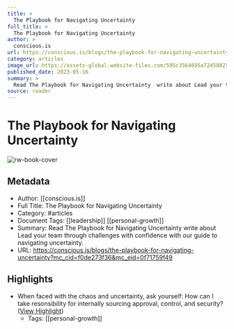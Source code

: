 ```yaml
---
title: >
  The Playbook for Navigating Uncertainty
full_title: >
  The Playbook for Navigating Uncertainty
author: >
  conscious.is
url: https://conscious.is/blogs/the-playbook-for-navigating-uncertainty?mc_cid=f0de273f36&mc_eid=0f71759f49
category: articles
image_url: https://assets-global.website-files.com/595c3564695a724580257cb3/6462cece934bb533f855a191_annie-spratt-2BHWQnj1QhM-unsplash.jpg
published_date: 2023-05-16
summary: >
  Read The Playbook for Navigating Uncertainty  write about Lead your team through challenges with confidence with our guide to navigating uncertainty.
source: reader
---
```

# The Playbook for Navigating Uncertainty

![rw-book-cover](https://assets-global.website-files.com/595c3564695a724580257cb3/6462cece934bb533f855a191_annie-spratt-2BHWQnj1QhM-unsplash.jpg)

## Metadata
- Author: [[conscious.is]]
- Full Title: The Playbook for Navigating Uncertainty
- Category: #articles
- Document Tags: [[leadership]] [[personal-growth]] 
- Summary: Read The Playbook for Navigating Uncertainty  write about Lead your team through challenges with confidence with our guide to navigating uncertainty.
- URL: https://conscious.is/blogs/the-playbook-for-navigating-uncertainty?mc_cid=f0de273f36&mc_eid=0f71759f49

## Highlights
- When faced with the chaos and uncertainty, ask yourself:
  How can I take resonsibility for internally sourcing approval, control, and security? ([View Highlight](https://read.readwise.io/read/01h2qb10nx9hs6yf7h41r0f4as))
    - Tags: [[personal-growth]] 


